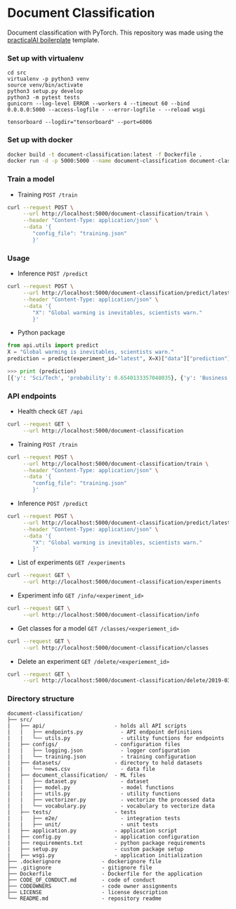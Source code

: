 # Document Classification

Document classification with PyTorch. This repository was made using the [practicalAI boilerplate](https://github.com/practicalAI/boilerplate) template.

### Set up with virtualenv
```
cd src
virtualenv -p python3 venv
source venv/bin/activate
python3 setup.py develop
python3 -m pytest tests
gunicorn --log-level ERROR --workers 4 --timeout 60 --bind 0.0.0.0:5000 --access-logfile - --error-logfile - --reload wsgi
```
```
tensorboard --logdir="tensorboard" --port=6006
```

### Set up with docker
```bash
docker build -t document-classification:latest -f Dockerfile .
docker run -d -p 5000:5000 --name document-classification document-classification:latest
```

### Train a model
- Training `POST /train`
```bash
curl --request POST \
     --url http://localhost:5000/document-classification/train \
     --header "Content-Type: application/json" \
     --data '{
        "config_file": "training.json"
        }'
```

### Usage
- Inference `POST /predict`
```bash
curl --request POST \
     --url http://localhost:5000/document-classification/predict/latest \
     --header "Content-Type: application/json" \
     --data '{
        "X": "Global warming is inevitables, scientists warn."
        }'
```
- Python package
```python
from api.utils import predict
X = "Global warming is inevitables, scientists warn."
prediction = predict(experiment_id="latest", X=X)["data"]["prediction"]

>>> print (prediction)
[{'y': 'Sci/Tech', 'probability': 0.6540133357048035}, {'y': 'Business', 'probability': 0.339420884847641}, {'y': 'World', 'probability': 0.003702996065840125}, {'y': 'Sports', 'probability': 0.002862769179046154}]
```

### API endpoints
- Health check `GET /api`
```bash
curl --request GET \
     --url http://localhost:5000/document-classification
```

- Training `POST /train`
```bash
curl --request POST \
     --url http://localhost:5000/document-classification/train \
     --header "Content-Type: application/json" \
     --data '{
        "config_file": "training.json"
        }'
```

- Inference `POST /predict`
```bash
curl --request POST \
     --url http://localhost:5000/document-classification/predict/latest \
     --header "Content-Type: application/json" \
     --data '{
        "X": "Global warming is inevitables, scientists warn."
        }'
```

- List of experiments `GET /experiments`
```bash
curl --request GET \
     --url http://localhost:5000/document-classification/experiments
```

- Experiment info `GET /info/<experiment_id>`
```bash
curl --request GET \
     --url http://localhost:5000/document-classification/info
```

- Get classes for a model `GET /classes/<experiement_id>`
```bash
curl --request GET \
     --url http://localhost:5000/document-classification/classes
```

- Delete an experiment `GET /delete/<experiement_id>`
```bash
curl --request GET \
     --url http://localhost:5000/document-classification/delete/2019-03-14T01:05:49.989428_fafe6eb4-462f-11e9-bfe0-f0189887caab
```

### Directory structure
```
document-classification/
├── src/
|   ├── api/                      - holds all API scripts
|   |   ├── endpoints.py            - API endpoint definitions
|   |   └── utils.py                - utility functions for endpoints
|   ├── configs/                  - configuration files
|   |   ├── logging.json            - logger configuration
|   |   └── training.json           - training configuration
|   ├── datasets/                 - directory to hold datasets
|   |   └── news.csv                - data file
|   ├── document_classification/  - ML files
|   |   ├── dataset.py              - dataset
|   |   ├── model.py                - model functions
|   |   ├── utils.py                - utility functions
|   |   ├── vectorizer.py           - vectorize the processed data
|   |   └── vocabulary.py           - vocabulary to vectorize data
|   ├── tests/                    - tests
|   |   ├── e2e/                    - integration tests
|   |   ├── unit/                   - unit tests
|   ├── application.py            - application script
|   ├── config.py                 - application configuration
|   ├── requirements.txt          - python package requirements
|   ├── setup.py                  - custom package setup
|   ├── wsgi.py                   - application initialization
├── .dockerignore             - dockerignore file
├── .gitignore                - gitignore file
├── Dockerfile                - Dockerfile for the application
├── CODE_OF_CONDUCT.md        - code of conduct
├── CODEOWNERS                - code owner assignments
├── LICENSE                   - license description
└── README.md                 - repository readme
```

